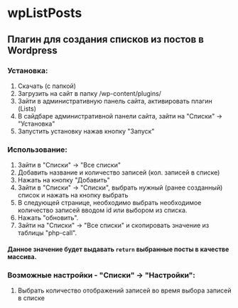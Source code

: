 # wpListPosts
## Плагин для создания списков из постов в Wordpress

### Установка:
1. Скачать (с папкой)
2. Загрузить на сайт в папку /wp-content/plugins/
3. Зайти в административную панель сайта, активировать плагин (Lists)
4. В сайдбаре административной панели сайта, зайти на "Списки" -> "Установка"
5. Запустить установку нажав кнопку "Запуск"

### Использование:
1. Зайти в "Списки" -> "Все списки"
2. Добавить название и количество записей (кол. записей в списке)
3. Нажать на кнопку "Добавить"
4. Зайти в "Списки" -> "Списки", выбрать нужный (ранее созданный) список и нажать на кнопку выбрать
5. В следующей странице, необходимо выбрать необходимое количество записей вводом id или выбором из списка.
6. Нажать "обновить".
7. Зайти на "Списки" -> "Все списки" и скопировать значение из таблицы "php-call". 
  #### Данное значение будет выдавать `return` выбранные посты в качестве массива.
  
### Возможные настройки - "Списки" -> "Настройки":
1. Выбрать количество отображений записей во время выбора записей в списке
